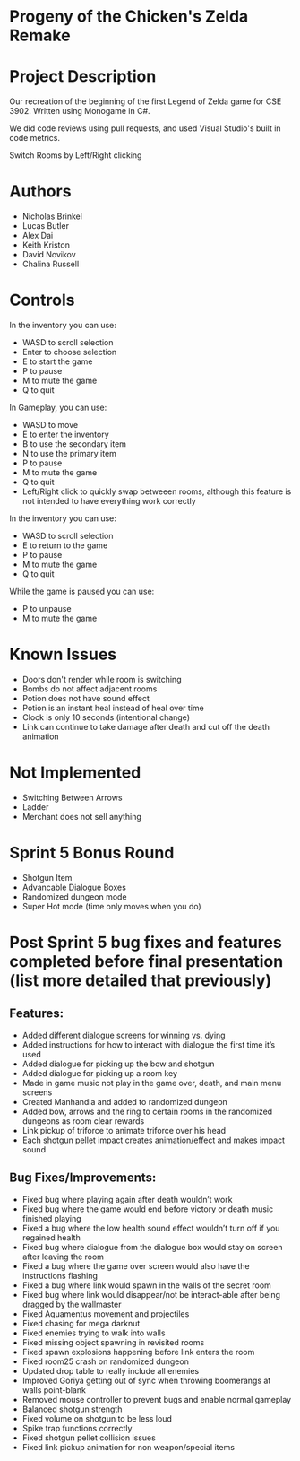 ﻿# Progeny of the Chicken's Zelda Remake
# Project Description
Our recreation of the beginning of the first Legend of Zelda game for CSE 3902. Written using Monogame in C#.

We did code reviews using pull requests, and used Visual Studio's built in code metrics.

Switch Rooms by Left/Right clicking

# Authors
- Nicholas Brinkel
- Lucas Butler
- Alex Dai
- Keith Kriston
- David Novikov
- Chalina Russell

# Controls
In the inventory you can use:
- WASD to scroll selection
- Enter to choose selection
- E to start the game
- P to pause
- M to mute the game
- Q to quit

In Gameplay, you can use:
- WASD to move
- E to enter the inventory
- B to use the secondary item
- N to use the primary item
- P to pause
- M to mute the game
- Q to quit
- Left/Right click to quickly swap betweeen rooms, although this feature is not intended to have everything work correctly

In the inventory you can use:
- WASD to scroll selection
- E to return to the game
- P to pause
- M to mute the game
- Q to quit

While the game is paused you can use:
- P to unpause
- M to mute the game

# Known Issues
- Doors don't render while room is switching
- Bombs do not affect adjacent rooms
- Potion does not have sound effect
- Potion is an instant heal instead of heal over time
- Clock is only 10 seconds (intentional change)
- Link can continue to take damage after death and cut off the death animation

# Not Implemented
- Switching Between Arrows
- Ladder
- Merchant does not sell anything

# Sprint 5 Bonus Round
- Shotgun Item
- Advancable Dialogue Boxes
- Randomized dungeon mode
- Super Hot mode (time only moves when you do)

# Post Sprint 5 bug fixes and features completed before final presentation (list more detailed that previously)
## Features:
- Added different dialogue screens for winning vs. dying
- Added instructions for how to interact with dialogue the first time it’s used
- Added dialogue for picking up the bow and shotgun
- Added dialogue for picking up a room key
- Made in game music not play in the game over, death, and main menu screens
- Created Manhandla and added to randomized dungeon
- Added bow, arrows and the ring to certain rooms in the randomized dungeons as room clear rewards
- Link pickup of triforce to animate triforce over his head
- Each shotgun pellet impact creates animation/effect and makes impact sound

## Bug Fixes/Improvements:
- Fixed bug where playing again after death wouldn’t work
- Fixed bug where the game would end before victory or death music finished playing
- Fixed a bug where the low health sound effect wouldn’t turn off if you regained health
- Fixed bug where dialogue from the dialogue box would stay on screen after leaving the room
- Fixed a bug where the game over screen would also have the instructions flashing
- Fixed a bug where link would spawn in the walls of the secret room
- Fixed bug where link would disappear/not be interact-able after being dragged by the wallmaster
- Fixed Aquamentus movement and projectiles
- Fixed chasing for mega darknut
- Fixed enemies trying to walk into walls
- Fixed missing object spawning in revisited rooms
- Fixed spawn explosions happening before link enters the room
- Fixed room25 crash on randomized dungeon
- Updated drop table to really include all enemies
- Improved Goriya getting out of sync when throwing boomerangs at walls point-blank
- Removed mouse controller to prevent bugs and enable normal gameplay
- Balanced shotgun strength
- Fixed volume on shotgun to be less loud
- Spike trap functions correctly
- Fixed shotgun pellet collision issues
- Fixed link pickup animation for non weapon/special items
